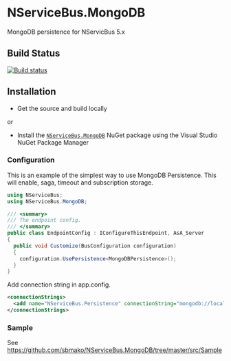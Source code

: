 NServiceBus.MongoDB
===================

MongoDB persistence for NServicBus 5.x

Build Status
-

[![Build status](https://ci.appveyor.com/api/projects/status/49hk227un4haesop)](https://ci.appveyor.com/project/sbmako/nservicebus-mongodb)

Installation
-
* Get the source and build locally

or

* Install the [`NServiceBus.MongoDB`](https://www.nuget.org/packages/NServiceBus.MongoDB/) NuGet package using the Visual Studio NuGet Package Manager

### Configuration

This is an example of the simplest way to use MongoDB Persistence. This will enable, saga, timeout and subscription storage.
```csharp
using NServiceBus;
using NServiceBus.MongoDB;

/// <summary>
/// The endpoint config.
/// </summary>
public class EndpointConfig : IConfigureThisEndpoint, AsA_Server
{
  public void Customize(BusConfiguration configuration)
  {
    configuration.UsePersistence<MongoDBPersistence>();
  }
}
```

Add connection string in app.config.
```xml
<connectionStrings>
  <add name="NServiceBus.Persistence" connectionString="mongodb://localhost:27017" />
</connectionStrings>
  ```
### Sample

See https://github.com/sbmako/NServiceBus.MongoDB/tree/master/src/Sample
